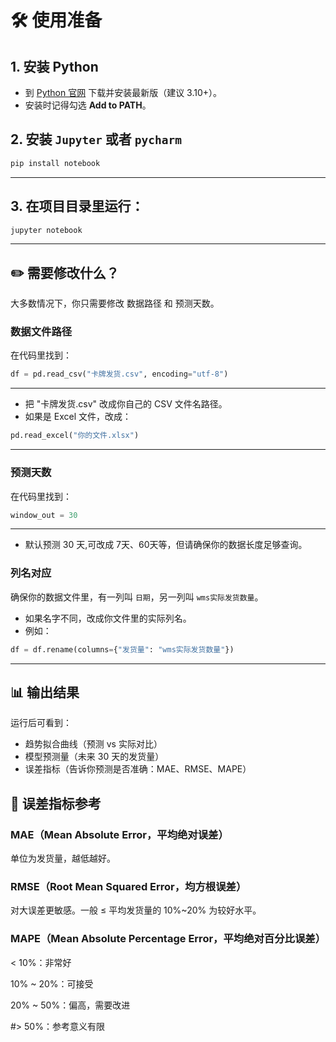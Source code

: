 # 🛠️ 使用准备

## 1. **安装 Python**  
   - 到 [Python 官网](https://www.python.org/downloads/) 下载并安装最新版（建议 3.10+）。  
   - 安装时记得勾选 **Add to PATH**。

## 2. 安装 `Jupyter` 或者 `pycharm`
```bash
pip install notebook
```
---

## 3. 在项目目录里运行：
```bash
jupyter notebook
```

---
## ✏️ 需要修改什么？

大多数情况下，你只需要修改 数据路径 和 预测天数。

### 数据文件路径
在代码里找到：
```python
df = pd.read_csv("卡牌发货.csv", encoding="utf-8")
```
---
- 把 "卡牌发货.csv" 改成你自己的 CSV 文件名路径。
- 如果是 Excel 文件，改成：
```python
pd.read_excel("你的文件.xlsx")
```
---
### 预测天数
在代码里找到：
```python
window_out = 30
```
---
- 默认预测 30 天,可改成 7天、60天等，但请确保你的数据长度足够查询。

### 列名对应
确保你的数据文件里，有一列叫 `日期`，另一列叫 `wms实际发货数量`。
- 如果名字不同，改成你文件里的实际列名。
- 例如：
```python
df = df.rename(columns={"发货量": "wms实际发货数量"})
```
---
## 📊 输出结果
运行后可看到：
- 趋势拟合曲线（预测 vs 实际对比）
- 模型预测量（未来 30 天的发货量）
- 误差指标（告诉你预测是否准确：MAE、RMSE、MAPE）

## 📑 误差指标参考

### MAE（Mean Absolute Error，平均绝对误差）

单位为发货量，越低越好。

### RMSE（Root Mean Squared Error，均方根误差）

对大误差更敏感。一般 ≤ 平均发货量的 10%~20% 为较好水平。

### MAPE（Mean Absolute Percentage Error，平均绝对百分比误差）

< 10%：非常好

10% ~ 20%：可接受

20% ~ 50%：偏高，需要改进

#> 50%：参考意义有限

